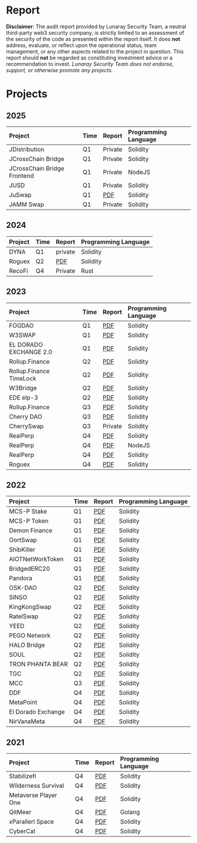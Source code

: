 # Report

**Disclaimer**: The audit report provided by Lunaray Security Team, a neutral third-party web3 security company, is strictly limited to an assessment of the security of the code as presented within the report itself. It does **not** address, evaluate, or reflect upon the operational status, team management, or any other aspects related to the project in question. This report should **not** be regarded as constituting investment advice or a recommendation to invest. *Lunaray Security Team does not endorse, support, or otherwise promote any projects.*

# Projects

## 2025

| Project                   | Time       | Report                                                           | Programming Language      |
| :--------------------- | :--------- | :------------------------------------------------------------ | :------- |
| JDistribution       | Q1 | Private | Solidity |
| JCrossChain Bridge       | Q1 | Private | Solidity |
| JCrossChain Bridge Frontend      | Q1 | Private | NodeJS |
| JUSD      | Q1 | Private | Solidity |
| JuSwap      | Q1 | [PDF](reports/JU%20SWAP%20Smart%20Contract%20Security%20Audit%20Report.pdf) | Solidity |
| JAMM Swap      | Q1 | Private | Solidity |

## 2024

| Project                   | Time       | Report                                                           | Programming Language       |
| :--------------------- | :--------- | :------------------------------------------------------------ | :------- |
| DYNA       | Q1 | private | Solidity |
| Roguex       | Q2 | [PDF](reports/RogueX%20Smart%20Contract%20Security%20Audit%20Report%20For%20Blast.pdf)  | Solidity |
| RecoFi       | Q4 | Private | Rust |

## 2023

| Project                   | Time       | Report                                                           | Programming Language       |
| :--------------------- | :--------- | :------------------------------------------------------------ | :------- |
| FOGDAO       | Q1 | [PDF](reports/FOGDAO%20Smart%20Contract%20Security%20Audit%20Report.pdf)  | Solidity |
| W3SWAP       | Q1 | [PDF](reports/W3swap%20Smart%20Contract%20Security%20Audit%20Report.pdf)  | Solidity |
| EL DORADO EXCHANGE 2.0       | Q1 | [PDF](reports/EDE2.0%20Smart%20Contract%20Security%20Audit%20Report.pdf)  | Solidity |
| Rollup.Finance       | Q2 | [PDF](reports/Rollup.Finance%20Smart%20Contract%20Security%20Audit%20Report.pdf)  | Solidity |
| Rollup.Finance TimeLock       | Q2 | [PDF](reports/Rollup.Finance%20TimeLock%20Smart%20Contract%20Security%20Audit%20Report.pdf)  | Solidity |
| W3Bridge       | Q2 | [PDF](reports/W3Bridge%20Smart%20Contract%20Security%20Audit%20Report.pdf)  | Solidity |
| EDE elp-3       | Q2 | [PDF](reports/EDE%20elp-3%20Smart%20Contract%20Security%20Audit%20Report.pdf)  | Solidity |
| Rollup.Finance       | Q3 | [PDF](reports/Rollup.Finance%20Smart%20Contract%20Security%20Audit%20Report%2020230920.pdf)  | Solidity |
| Cherry DAO       | Q3 | [PDF](reports/CherrySwap%20Smart%20Contract%20Security%20Audit%20Report%2020230927.pdf)  | Solidity |
| CherrySwap       | Q3 | Private | Solidity |
| RealPerp       | Q4 | [PDF](reports/RealPerp%20Smart%20Contract%20Security%20Audit%20Report.pdf)  | Solidity |
| RealPerp       | Q4 | [PDF](reports/RealPerp%20Code%20Security%20Audit%20Report.pdf)  | NodeJS |
| RealPerp       | Q4 | [PDF](reports/RealPerp%20Smart%20Contract%20Security%20Audit%20Report2.pdf)  | Solidity |
| Roguex       | Q4 | [PDF](reports/RogueX%20Smart%20Contract%20Security%20Audit%20Report.pdf)  | Solidity |

## 2022

| Project                   | Time       | Report                                                           | Programming Language       |
| :--------------------- | :--------- | :------------------------------------------------------------ | :------- |
| MCS-P Stake       | Q1 | [PDF](reports/MCS-P%20Stake%20Smart%20Contract%20Security%20Audit%20Report.pdf)  | Solidity |
| MCS-P Token       | Q1 | [PDF](reports/MCS-P%20Token%20Smart%20Contract%20Security%20Audit%20Report.pdf)  | Solidity |
| Demon Finance       | Q1 | [PDF](reports/Demon%20Finance%20Smart%20Contract%20Security%20Audit%20Report.pdf)  | Solidity |
| OortSwap       | Q1 | [PDF](reports/OortSwap%20Smart%20Contract%20Security%20Audit%20Report.pdf)  | Solidity |
| ShibKiller       | Q1 | [PDF](reports/ShibKiller%20Smart%20Contract%20Security%20Audit%20Report.pdf)  | Solidity |
| AIOTNetWorkToken       | Q1 | [PDF](reports/AIOTNetWorkToken%20Smart%20Contract%20Security%20Audit%20Report.pdf)  | Solidity |
| BridgedERC20       | Q1 | [PDF](reports/BridgedERC20%20Smart%20Contract%20Security%20Audit%20Report.pdf)  | Solidity |
| Pandora       | Q1 | [PDF](reports/PANDORA%20Smart%20Contract%20Security%20Audit%20Report.pdf)  | Solidity |
| OSK-DAO       | Q2 | [PDF](reports/OSK-DAO.pdf)  | Solidity |
| SINSO       | Q2 | [PDF](reports/SINSO%20Smart%20Contract%20Security%20Audit%20Report.pdf)  | Solidity |
| KingKongSwap       | Q2 | [PDF](reports/KingKongSwap%20Smart%20Contract%20Security%20Audit%20Report.pdf)  | Solidity |
| RatelSwap       | Q2 | [PDF](reports/RatelSwap%20Smart%20Contract%20Security%20Audit%20Report.pdf)  | Solidity |
| YEED       | Q2 | [PDF](reports/YEED%20Smart%20Contract%20Security%20Audit%20Report.pdf)  | Solidity |
| PEGO Network       | Q2 | [PDF](reports/PEGO%20Network%20Smart%20Contract%20Security%20Audit%20Report.pdf)  | Solidity |
| HALO Bridge       | Q2 | [PDF](reports/HALO%20Bridge%20Smart%20Contract%20Security%20Audit%20Report.pdf)  | Solidity |
| SOUL       | Q2 | [PDF](reports/Soul%20Token%20Audit%20Report.pdf)  | Solidity |
| TRON PHANTA BEAR       | Q2 | [PDF](reports/TRON%20PHANTA%20BEAR%20Smart%20Contract%20Security%20Audit%20Report.pdf)  | Solidity |
| TGC       | Q2 | [PDF](reports/TGC%20Smart%20Contract%20Security%20Audit%20Report.pdf)  | Solidity |
| MCC       | Q3 | [PDF](reports/MCC%20Smart%20Contract%20Security%20Audit%20Report.pdf)  | Solidity |
| DDF       | Q4 | [PDF](reports/DDF%20Smart%20Contract%20Security%20Audit%20Report.pdf)  | Solidity |
| MetaPoint       | Q4 | [PDF](reports/MetaPoint%20Smart%20Contract%20Security%20Audit%20Report.pdf)  | Solidity |
| El Dorado Exchange       | Q4 | [PDF](reports/El%20Dorado%20Exchange%20Smart%20Contract%20Security%20Audit%20Report.pdf)  | Solidity |
| NirVanaMeta       | Q4 | [PDF](reports/NirvanaMeta%20Smart%20Contract%20Security%20Audit%20Report.pdf)  | Solidity |

## 2021

| Project                   | Time       | Report                                                           | Programming Language       |
| :--------------------- | :--------- | :------------------------------------------------------------ | :------- |
| Stabilizefi       | Q4 | [PDF](reports/Stabilizefi%20smart%20contract%20security%20audit%20report.pdf)  | Solidity |
| Wilderness Survival       | Q4 | [PDF](reports/Wilderness%20Survival%20Smart%20Contract%20Security%20Audit%20Report.pdf)  | Solidity |
| Metaverse Player One       | Q4 | [PDF](reports/Metaverse%20Player%20One%20Smart%20Contract%20Security%20audit%20Report.pdf)  | Solidity |
| QitMeer       | Q4 | [PDF](reports/Qitmeer%20%20Chain%20Security%20Audit%20Report.pdf)  | Golang |
| xParallerl Space       | Q4 | [PDF](reports/xParallel%20space%20Smart%20Contract%20Security%20Audit%20Report.pdf)  | Solidity |
| CyberCat       | Q4 | [PDF](reports/CyberCat%20Smart%20Contract%20Security%20Audit%20Report.pdf)  | Solidity |
